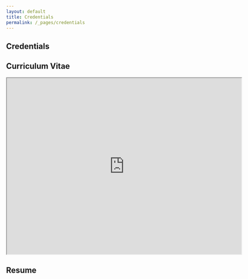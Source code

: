 ```yaml
---
layout: default
title: Credentials
permalink: /_pages/credentials
---
```


<article class="page">

  <h1>Credentials</h1>
<h2>Curriculum Vitae</h2>
<div style="text-align:center"><iframe src="https://drive.google.com/file/d/1ajPhT0QQSLgcv5oyyXbLCISz00P3qNMG/preview" width="640" height="480"></iframe></div>
<h2>Resume</h2>
 
</article>
